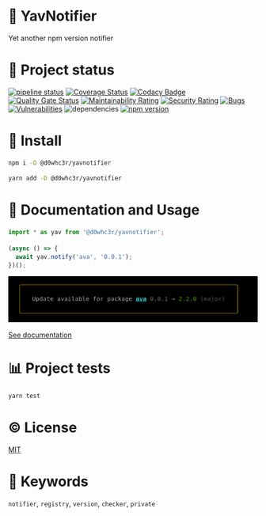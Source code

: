 # :flashlight: YavNotifier

Yet another npm version notifier

# :eyes: Project status

<!-- [![Netlify Status](https://api.netlify.com/api/v1/badges/f40b0f7c-b2a8-4cd5-ba62-fe2da3dfa48c/deploy-status)](https://app.netlify.com/sites/yavnotifier/deploys) -->
[![pipeline status](https://gitlab.com/d0whc3r/yavnotifier/badges/master/pipeline.svg)](https://github.com/d0whc3r/yavnotifier)
[![Coverage Status](https://coveralls.io/repos/github/d0whc3r/yavnotifier/badge.svg?branch=master)](https://coveralls.io/github/d0whc3r/yavnotifier?branch=master)
[![Codacy Badge](https://api.codacy.com/project/badge/Grade/e71315d50acb42b29d6158d3e9305f4d)](https://www.codacy.com/app/d0whc3r/yavnotifier?utm_source=github.com&amp;utm_medium=referral&amp;utm_content=d0whc3r/yavnotifier&amp;utm_campaign=Badge_Grade)
[![Quality Gate Status](https://sonarcloud.io/api/project_badges/measure?project=d0whc3r_yavnotifier&metric=alert_status)](https://sonarcloud.io/dashboard?id=d0whc3r_yavnotifier)
[![Maintainability Rating](https://sonarcloud.io/api/project_badges/measure?project=d0whc3r_yavnotifier&metric=sqale_rating)](https://sonarcloud.io/dashboard?id=d0whc3r_yavnotifier)
[![Security Rating](https://sonarcloud.io/api/project_badges/measure?project=d0whc3r_yavnotifier&metric=security_rating)](https://sonarcloud.io/dashboard?id=d0whc3r_yavnotifier)
[![Bugs](https://sonarcloud.io/api/project_badges/measure?project=d0whc3r_yavnotifier&metric=bugs)](https://sonarcloud.io/dashboard?id=d0whc3r_yavnotifier)
[![Vulnerabilities](https://sonarcloud.io/api/project_badges/measure?project=d0whc3r_yavnotifier&metric=vulnerabilities)](https://sonarcloud.io/dashboard?id=d0whc3r_yavnotifier)
![dependencies](https://img.shields.io/david/d0whc3r/yavnotifier.svg)
[![npm version](https://img.shields.io/npm/v/@d0whc3r%2Fyavnotifier.svg)](https://www.npmjs.com/package/@d0whc3r/yavnotifier)

# :rocket: Install

```bash
npm i -D @d0whc3r/yavnotifier
```

```bash
yarn add -D @d0whc3r/yavnotifier
```

# :notebook: Documentation and Usage

```js
import * as yav from '@d0whc3r/yavnotifier';

(async () => {
  await yav.notify('ava', '0.0.1');
})();
```

![sample image](./code/sample.png)

[See documentation](./code/docs)

# :bar_chart: Project tests

```bash
yarn test
```

# :copyright: License

[MIT](http://opensource.org/licenses/MIT)

# :bookmark: Keywords

`notifier`, `registry`, `version`, `checker`, `private`
